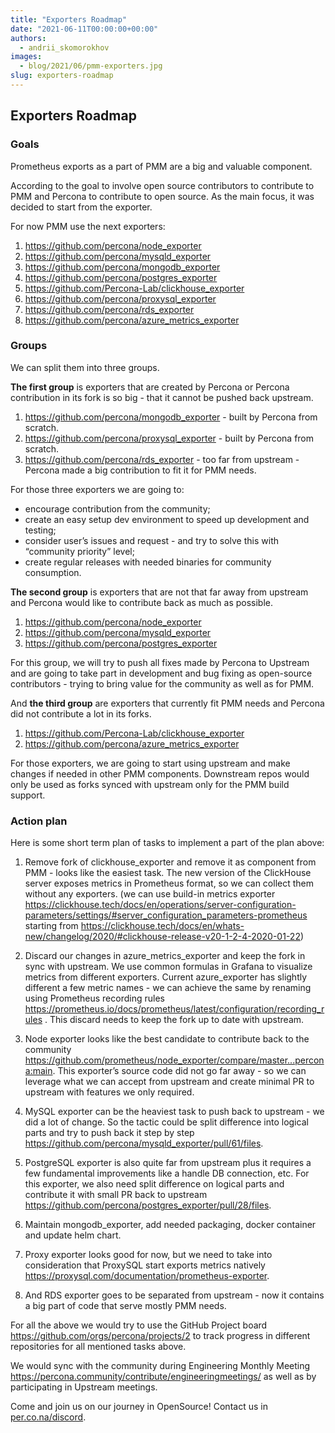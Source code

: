 ```yaml
---
title: "Exporters Roadmap"
date: "2021-06-11T00:00:00+00:00"
authors:
  - andrii_skomorokhov
images:
  - blog/2021/06/pmm-exporters.jpg
slug: exporters-roadmap
---
```



## Exporters Roadmap

### Goals

Prometheus exports as a part of  PMM are a big and valuable component.

According to the goal to involve open source contributors to contribute to PMM and Percona to contribute to open source.  As the main focus, it was decided to start from the exporter.

For now PMM use the next exporters:

1. https://github.com/percona/node_exporter 
2. https://github.com/percona/mysqld_exporter 
3. https://github.com/percona/mongodb_exporter 
4. https://github.com/percona/postgres_exporter 
5. https://github.com/Percona-Lab/clickhouse_exporter 
6. https://github.com/percona/proxysql_exporter 
7. https://github.com/percona/rds_exporter 
8. https://github.com/percona/azure_metrics_exporter 


### Groups

We can split them into three groups.

**The first group** is exporters that are created by Percona or Percona contribution in its fork is so big  - that it cannot be pushed back upstream. 

1. https://github.com/percona/mongodb_exporter -  built by Percona from scratch.
2. https://github.com/percona/proxysql_exporter - built by Percona from scratch.
3. https://github.com/percona/rds_exporter - too far from upstream - Percona made a big contribution to fit it for PMM needs.

For those three exporters we are going to:
 - encourage contribution from the community;
 - create an easy setup dev environment to speed up development and testing;
 - consider user’s issues and request - and try to solve this with “community priority” level;
 - create regular releases with needed binaries for community consumption.


**The second group** is exporters that are not that far away from upstream and Percona would like to contribute back as much as possible.

1. https://github.com/percona/node_exporter
2. https://github.com/percona/mysqld_exporter
3. https://github.com/percona/postgres_exporter

For this group, we will try to push all fixes made by Percona to Upstream and are going to take part in development and bug fixing as open-source contributors - trying to bring value for the community as well as for PMM.

And **the third group** are exporters that currently fit PMM needs and Percona did not contribute a lot in its forks.

1. https://github.com/Percona-Lab/clickhouse_exporter
2. https://github.com/percona/azure_metrics_exporter

For those exporters, we are going to start using upstream and make changes if needed in other PMM components. Downstream repos would only be used as forks synced with upstream only for the PMM build support.

### Action plan

Here is some short term plan of tasks to implement a part of the plan above:

1. Remove fork of clickhouse_exporter and remove it as component from PMM - looks like the easiest task. The new version of the ClickHouse server exposes metrics in Prometheus format, so we can collect them without any exporters. (we can use build-in metrics exporter https://clickhouse.tech/docs/en/operations/server-configuration-parameters/settings/#server_configuration_parameters-prometheus starting from https://clickhouse.tech/docs/en/whats-new/changelog/2020/#clickhouse-release-v20-1-2-4-2020-01-22)

2. Discard our changes in azure_metrics_exporter and keep the fork in sync with upstream. We use common formulas in Grafana to visualize metrics from different exporters. Current azure_exporter has slightly different a few metric names - we can achieve the same by renaming using Prometheus recording rules https://prometheus.io/docs/prometheus/latest/configuration/recording_rules . This discard needs to keep the fork up to date with upstream.

3. Node exporter looks like the best candidate to contribute back to the community https://github.com/prometheus/node_exporter/compare/master...percona:main. This exporter’s source code did not go far away - so we can leverage what we can accept from upstream and create minimal PR to upstream with features we only required.

4. MySQL exporter can be the heaviest task to push back to upstream - we did a lot of change. So the tactic could be split difference into logical parts and try to push back it step by step https://github.com/percona/mysqld_exporter/pull/61/files.

5. PostgreSQL exporter is also quite far from upstream plus it requires a few fundamental improvements like a handle DB connection, etc. For this exporter, we also need split difference on logical parts and contribute it with small PR back to upstream https://github.com/percona/postgres_exporter/pull/28/files.

6. Maintain mongodb_exporter, add needed packaging, docker container and update helm chart.

7. Proxy exporter looks good for now, but we need to take into consideration that ProxySQL start exports metrics natively https://proxysql.com/documentation/prometheus-exporter.

8. And RDS exporter goes to be separated from upstream - now it contains a big part of code that serve mostly PMM needs.

For all the above we would try to use the GitHub Project board https://github.com/orgs/percona/projects/2 to track progress in different repositories for all mentioned tasks above.

We would sync with the community during Engineering Monthly Meeting https://percona.community/contribute/engineeringmeetings/  as well as by participating in Upstream meetings.

Come and join us on our journey in OpenSource! Contact us in [per.co.na/discord](per.co.na/discord).
